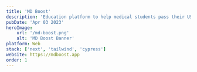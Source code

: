 ```yaml
---
title: 'MD Boost'
description: 'Education platform to help medical students pass their USMLE exams'
pubDate: 'Apr 03 2023'
heroImage:
    url: '/md-boost.png'
    alt: 'MD Boost Banner'
platform: Web
stack: ['next', 'tailwind', 'cypress']
website: https://mdboost.app
order: 1
---
```

